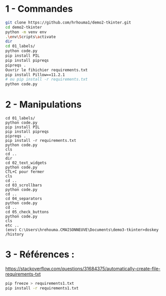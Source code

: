 # 1 - Commandes

```bash
git clone https://github.com/hrhouma1/demo2-tkinter.git
cd demo2-tkinter
python -m venv env
.\env\Scripts\activate
dir
cd 01_labels/
python code.py
pip install PIL
pip install pipreqs
pipreqs .
Ouvrir le fihichier requirements.txt
pip install Pillow==11.2.1
# ou pip install -r requirements.txt
python code.py
```

# 2 - Manipulations
```
cd 01_labels/
python code.py
pip install PIL
pip install pipreqs
pipreqs .
pip install -r requirements.txt
python code.py
cls
cd ..
dir
cd 02_text_widgets
python code.py
CTL+C pour fermer
cls
cd ..
cd 03_scrollbars
python code.py
cd ..
cd 04_separators
python code.py
cd ..
cd 05_check_buttons
python code.py
cls
etc ..
(env) C:\Users\hrehouma.CMAISONNEUVE\Documents\demo3-tkinter>doskey /history
```







# 3 - Références : 
https://stackoverflow.com/questions/31684375/automatically-create-file-requirements-txt



```bash
pip freeze > requirements1.txt
pip install -r requirements1.txt
```
